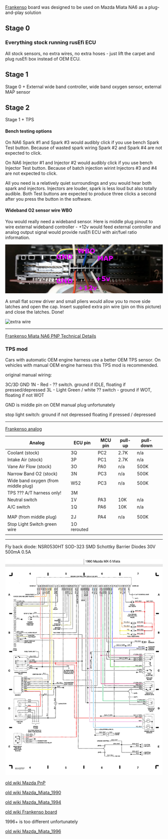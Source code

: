 
[Frankenso](https://rusefi.com/wiki/index.php?title=Manual:Hardware_Frankenso_board) board was designed to be used on Mazda Miata NA6 as a plug-and-play solution

## Stage 0

### Everything stock running rusEfi ECU
All stock sensors, no extra wires, no extra hoses - just lift the carpet and plug rusEfi box instead of OEM ECU.  

## Stage 1
Stage 0 + External wide band controller, wide band oxygen sensor, external MAP sensor

## Stage 2
Stage 1 + TPS 

#### Bench testing options
On NA6 Spark #1 and Spark #3 would audibly click if you use bench Spark Test button.
Because of wasted spark wiring Spark #2 and Spark #4 are not expected to click.

On NA6 Injector #1 and Injector #2 would audibly click if you use bench Injector Test button.
Because of batch injection wirint Injectors #3 and #4 are not expected to click.

All you need is a relatively quiet surroundings and you would hear both spark and injectors. Injectors
are louder, spark is less loud but also totally audible. Both Test buttons are expected to
produce three clicks a second after you press the button in the software.

#### Wideband O2 sensor wire WBO

You would really need a wideband sensor. Here is middle plug pinout to wire external wideband controller - +12v would feed external controller and analog output signal would provide rusEfi ECU with air/fuel ratio information.

![middle plug](installations/MazdaMiataNA6_Frankenso_pnp/Frankenso_MazdaMiataNA6_pnp_middle_plug_0_2.png)

A small flat screw driver and small pliers would allow you to move side latches and open the cap.
Insert supplied extra pin wire (pin on this picture) and close the latches. Done!

![extra wire](latches_open_J_wbo_added.jpg)
 

-----------------------------------
[Frankenso Miata NA6 PNP Technical Details](Frankenso_MazdaMiataNA6_pnp_board_wiring)


### TPS mod
Cars with automatic OEM engine harness use a better OEM TPS sensor.
On vehicles with manual OEM engine harness this TPS mod is recommended.

original manual wiring:

3C/3D GND
1N - Red - ?? switch. ground if IDLE, floating if pressed/depressed
3L - Light Green / white ?? switch - ground if WOT, floating if not WOT

GND is middle pin on OEM manual plug unfortunately


stop light switch:
ground if not depressed
floating if pressed / depressed

-----------------------------------
[Frankenso analog](https://rusefi.com/wiki/index.php?title=Manual:Hardware_Frankenso_board#Analog_Inputs)

| Analog        | ECU pin |MCU pin |  pull-up | pull-down |   |  
|------|------|----|-------|---|---|
| Coolant (stock)       | 3Q | PC2 |  2.7K | n/a      |   |
| Intake Air (stock)    | 3P | PC1 |  2.7K | n/a      |   |
| Vane Air Flow (stock) | 3O | PA0 |  n/a  | 500K     |   |
| Narrow Band O2 (stock)| 3N | PC3 |  n/a  | 500K  |
| Wide band oxygen (from middle plug) | W52   | PC3   |   n/a    | 500K  |
| TPS ??? A/T harness only!    | 3M     |    |       |   |
| Neutral switch     | 1V     | PA3   | 10K     | n/a  |
| A/C switch     | 1Q     | PA6   | 10K     | n/a  |
|      |      |    |       |   |
|      |      |    |       |   |
| MAP (from middle plug)  | 2J      | PA4   |   n/a    | 500K  |
| Stop Light Switch  green wire   | 1O rerouted     |    |       |   |
|      |      |    |       |   |

-----------------------------------


Fly back diode:
NSR0530HT SOD-323 SMD Schottky Barrier Diodes 30V 500mA 0.5A


![Engine Wiring](oem_docs/Mazda/1990_Miata/1990_mazda_miata_us_wiring.png)

[old wiki Mazda PnP](https://rusefi.com/wiki/index.php?title=Manual:Hardware:Mazda_PnP)

[old wiki Mazda_Miata_1990](https://rusefi.com/wiki/index.php?title=Vehicle:Mazda_Miata_1990)

[old wiki Mazda_Miata_1994](https://rusefi.com/wiki/index.php?title=Vehicle:Mazda_Miata_1994)

[old wiki Frankenso board](https://rusefi.com/wiki/index.php?title=Manual:Hardware_Frankenso_board)

1996+ is too different unfortunately

[old wiki Mazda_Miata_1996](https://rusefi.com/wiki/index.php?title=Vehicle:Mazda_Miata_1996)
